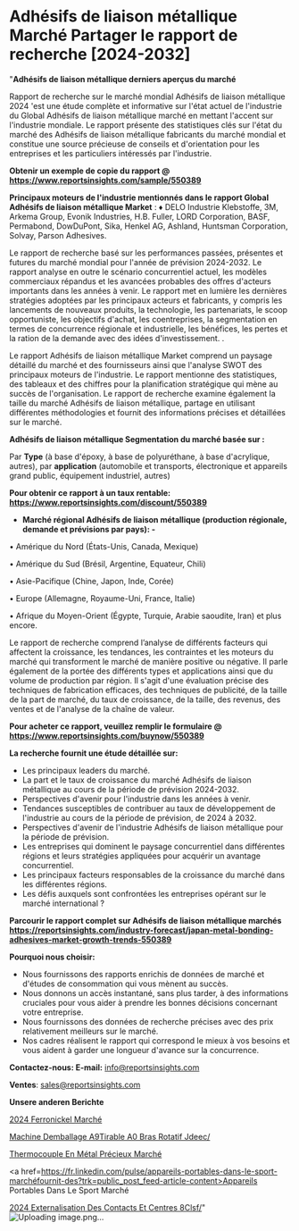 # Adhésifs de liaison métallique Marché Partager le rapport de recherche [2024-2032]

"<strong>Adhésifs de liaison métallique derniers aperçus du marché</strong>

Rapport de recherche sur le marché mondial Adhésifs de liaison métallique 2024 'est une étude complète et informative sur l'état actuel de l'industrie du Global Adhésifs de liaison métallique marché en mettant l'accent sur l'industrie mondiale. Le rapport présente des statistiques clés sur l'état du marché des Adhésifs de liaison métallique fabricants du marché mondial et constitue une source précieuse de conseils et d'orientation pour les entreprises et les particuliers intéressés par l'industrie.

<strong>Obtenir un exemple de copie du rapport @ <a href=https://www.reportsinsights.com/sample/550389>https://www.reportsinsights.com/sample/550389</a></strong>

<strong>Principaux moteurs de l'industrie mentionnés dans le rapport Global Adhésifs de liaison métallique Market</strong> :
♦ DELO Industrie Klebstoffe, 3M, Arkema Group, Evonik Industries, H.B. Fuller, LORD Corporation, BASF, Permabond, DowDuPont, Sika, Henkel AG, Ashland, Huntsman Corporation, Solvay, Parson Adhesives.

Le rapport de recherche basé sur les performances passées, présentes et futures du marché mondial pour l'année de prévision 2024-2032. Le rapport analyse en outre le scénario concurrentiel actuel, les modèles commerciaux répandus et les avancées probables des offres d'acteurs importants dans les années à venir. Le rapport met en lumière les dernières stratégies adoptées par les principaux acteurs et fabricants, y compris les lancements de nouveaux produits, la technologie, les partenariats, le scoop opportuniste, les objectifs d'achat, les coentreprises, la segmentation en termes de concurrence régionale et industrielle, les bénéfices, les pertes et la ration de la demande avec des idées d'investissement. .

Le rapport Adhésifs de liaison métallique Market comprend un paysage détaillé du marché et des fournisseurs ainsi que l'analyse SWOT des principaux moteurs de l'industrie. Le rapport mentionne des statistiques, des tableaux et des chiffres pour la planification stratégique qui mène au succès de l'organisation. Le rapport de recherche examine également la taille du marché Adhésifs de liaison métallique, partage en utilisant différentes méthodologies et fournit des informations précises et détaillées sur le marché.

<strong>Adhésifs de liaison métallique Segmentation du marché basée sur :</strong>

Par <strong>Type</strong> (à base d'époxy, à base de polyuréthane, à base d'acrylique, autres), par <strong>application</strong> (automobile et transports, électronique et appareils grand public, équipement industriel, autres)

<strong>Pour obtenir ce rapport à un taux rentable: <a href=https://www.reportsinsights.com/discount/550389>https://www.reportsinsights.com/discount/550389</a></strong>
<ul>
  <li><strong>Marché régional Adhésifs de liaison métallique (production régionale, demande et prévisions par pays): -</strong></li>
</ul>
• Amérique du Nord (États-Unis, Canada, Mexique)

• Amérique du Sud (Brésil, Argentine, Equateur, Chili)

• Asie-Pacifique (Chine, Japon, Inde, Corée)

• Europe (Allemagne, Royaume-Uni, France, Italie)

• Afrique du Moyen-Orient (Égypte, Turquie, Arabie saoudite, Iran) et plus encore.

Le rapport de recherche comprend l’analyse de différents facteurs qui affectent la croissance, les tendances, les contraintes et les moteurs du marché qui transforment le marché de manière positive ou négative. Il parle également de la portée des différents types et applications ainsi que du volume de production par région. Il s'agit d'une évaluation précise des techniques de fabrication efficaces, des techniques de publicité, de la taille de la part de marché, du taux de croissance, de la taille, des revenus, des ventes et de l'analyse de la chaîne de valeur.

<strong>Pour acheter ce rapport, veuillez remplir le formulaire @   <a href=https://www.reportsinsights.com/buynow/550389>https://www.reportsinsights.com/buynow/550389</a></strong>

<strong>La recherche fournit une étude détaillée sur:</strong>
<ul>
  <li>Les principaux leaders du marché.</li>
  <li>La part et le taux de croissance du marché Adhésifs de liaison métallique au cours de la période de prévision 2024-2032.</li>
  <li>Perspectives d'avenir pour l'industrie dans les années à venir.</li>
  <li>Tendances susceptibles de contribuer au taux de développement de l'industrie au cours de la période de prévision, de 2024 à 2032.</li>
  <li>Perspectives d'avenir de l'industrie Adhésifs de liaison métallique pour la période de prévision.</li>
  <li>Les entreprises qui dominent le paysage concurrentiel dans différentes régions et leurs stratégies appliquées pour acquérir un avantage concurrentiel.</li>
  <li>Les principaux facteurs responsables de la croissance du marché dans les différentes régions.</li>
  <li>Les défis auxquels sont confrontées les entreprises opérant sur le marché international ?</li>
</ul>

<strong>Parcourir le rapport complet sur Adhésifs de liaison métallique marchés <a href=https://reportsinsights.com/industry-forecast/japan-metal-bonding-adhesives-market-growth-trends-550389>https://reportsinsights.com/industry-forecast/japan-metal-bonding-adhesives-market-growth-trends-550389</a></strong>

<strong>Pourquoi nous choisir:</strong>
<ul>
  <li>Nous fournissons des rapports enrichis de données de marché et d'études de consommation qui vous mènent au succès.</li>
  <li>Nous donnons un accès instantané, sans plus tarder, à des informations cruciales pour vous aider à prendre les bonnes décisions concernant votre entreprise.</li>
  <li>Nous fournissons des données de recherche précises avec des prix relativement meilleurs sur le marché.</li>
  <li>Nos cadres réalisent le rapport qui correspond le mieux à vos besoins et vous aident à garder une longueur d'avance sur la concurrence.</li>
</ul>
<strong>Contactez-nous:
</strong><strong>E-mail:</strong> <a href=mailto:info@reportsinsights.com>info@reportsinsights.com</a>

<strong>Ventes</strong>: <a href=mailto:sales@reportsinsights.com>sales@reportsinsights.com</a>

<strong>Unsere anderen Berichte</strong>

<a href=https://www.linkedin.com/pulse/2024-ferronickel-march%C3%A9-informations-bas%C3%A9es-nhnjc/>2024 Ferronickel Marché</a>

<a href=https://www.linkedin.com/pulse/machine-demballage-%C3%A9tirable-%C3%A0-bras-rotatif-jdeec/>Machine Demballage A9Tirable A0 Bras Rotatif Jdeec/</a>

<a href=https://www.linkedin.com/pulse/thermocouple-en-métal-précieux-marché-analyse-fgkic/>Thermocouple En Métal Précieux Marché</a>

<a href=https://fr.linkedin.com/pulse/appareils-portables-dans-le-sport-marchéfournit-des?trk=public_post_feed-article-content>Appareils Portables Dans Le Sport Marché</a>

<a href=https://www.linkedin.com/pulse/2024-externalisation-des-contacts-et-centres-8clsf/>2024 Externalisation Des Contacts Et Centres 8Clsf/</a>"
![Uploading image.png…]()

